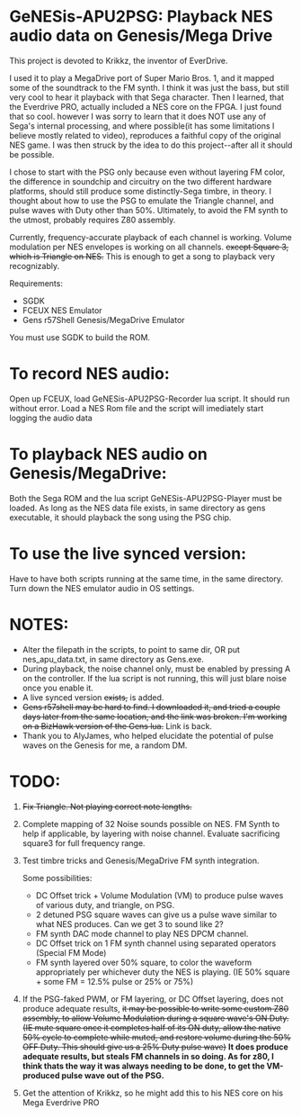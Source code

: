 # GeNESis-APU2PSG: Playback NES audio data on Genesis/Mega Drive

This project is devoted to Krikkz, the inventor of EverDrive.  

I used it to play a MegaDrive port of Super Mario Bros. 1, and it mapped some of the soundtrack to the FM synth. I think it was just the bass, but still very cool to hear it playback with that Sega character. Then I learned, that the Everdrive PRO, actually included a NES core on the FPGA. I just found that so cool. however I was sorry to learn that it does NOT use any of Sega's internal processing, and where possible(it has some limitations I believe mostly related to video), reproduces a faithful copy of the original NES game. I was then struck by the idea to do this project--after all it should be possible. 

I chose to start with the PSG only because even without layering FM color, the difference in soundchip and circuitry on the two different hardware platforms, should still produce some distinctly-Sega timbre, in theory. I thought about how to use the PSG to emulate the Triangle channel, and pulse waves with Duty other than 50%. Ultimately, to avoid the FM synth to the utmost, probably requires Z80 assembly.

Currently, frequency-accurate playback of each channel is working. Volume modulation per NES envelopes is working on all channels. <s> except Square 3, which is Triangle on NES.</s>  This is enough to get a song to playback very recognizably.   


Requirements:
- SGDK
- FCEUX NES Emulator
- Gens r57Shell Genesis/MegaDrive Emulator

You must use SGDK to build the ROM.

# To record NES audio:
Open up FCEUX, load GeNESis-APU2PSG-Recorder lua script. It should run without error. 
Load a NES Rom file and the script will imediately start logging the audio data

# To playback NES audio on Genesis/MegaDrive:
Both the Sega ROM and the lua script GeNESis-APU2PSG-Player must be loaded. 
As long as the NES data file exists, in same directory as gens executable, it should playback the song using the PSG chip.

# To use the live synced version:
Have to have both scripts running at the same time, in the same directory. Turn down the NES emulator audio in OS settings.


# NOTES:

- Alter the filepath in the scripts, to point to same dir, OR put nes_apu_data.txt, in same directory as Gens.exe.
- During playback, the noise channel only, must be enabled by pressing A on the controller. If the lua script is not running, this will just blare noise once you enable it.
- A live synced version <s>exists,</s> is added.
- <s>Gens r57shell may be hard to find. I downloaded it, and tried a couple days later from the same location, and the link was broken.  I'm working on a BizHawk version of the Gens lua.</s> Link is back.
- Thank you to AlyJames, who helped elucidate the potential of pulse waves on the Genesis for me, a random DM.

# TODO:
1. <s>Fix Triangle. Not playing correct note lengths.</s>
2. Complete mapping of 32 Noise sounds possible on NES. FM Synth to help if applicable, by layering with noise channel. Evaluate sacrificing square3 for full frequency range.

3. Test timbre tricks and Genesis/MegaDrive FM synth integration.
      
      Some possibilities:
  
      - DC Offset trick + Volume Modulation (VM) to produce pulse waves of various duty, and triangle, on PSG.
      - 2 detuned PSG square waves can give us a pulse wave similar to what NES produces. Can we get 3 to sound like 2?
      - FM synth DAC mode channel to play NES DPCM channel.
      - DC Offset trick on 1 FM synth channel using separated operators (Special FM Mode)
      - FM synth layered over 50% square, to color the waveform appropriately per whichever duty the NES is playing.  (IE 50% square + some FM = 12.5% pulse or 25% or 75%)

      
4. If the PSG-faked PWM, or FM layering, or DC Offset layering, does not produce adequate results, <s>it may be possible to write some custom Z80 assembly, to allow Volume Modulation during a square wave's ON Duty. (IE mute square once it completes half of its ON duty, allow the native 50% cycle to complete while muted, and restore volume during the 50% OFF Duty. This should give us a 25% Duty pulse wave)</s> <b>It does produce adequate results, but steals FM channels in so doing. As for z80, I think thats the way it was always needing to be done, to get the VM-produced pulse wave out of the PSG.</b>

5.  Get the attention of Krikkz, so he might add this to his NES core on his Mega Everdrive PRO
